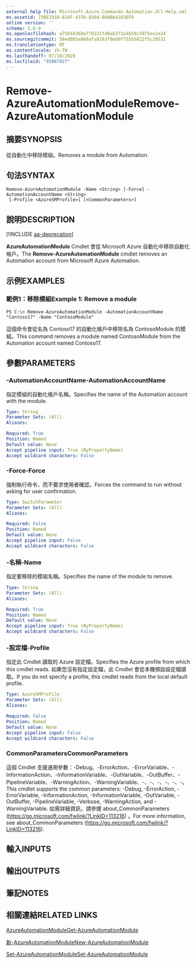 ```yaml
---
external help file: Microsoft.Azure.Commands.Automation.dll-Help.xml
ms.assetid: 73BE191D-816F-4376-8304-B0ABA4163EF6
online version: ''
schema: 2.0.0
ms.openlocfilehash: a75016368a770221fd0ab373a4b59c5975ee2a24
ms.sourcegitcommit: 56ed085a868afa8263f8eb0f755b5822f5c29532
ms.translationtype: MT
ms.contentlocale: zh-TW
ms.lasthandoff: 07/18/2020
ms.locfileid: "93967927"
---
```

# <span data-ttu-id="836b8-101">Remove-AzureAutomationModule</span><span class="sxs-lookup"><span data-stu-id="836b8-101">Remove-AzureAutomationModule</span></span>

## <span data-ttu-id="836b8-102">摘要</span><span class="sxs-lookup"><span data-stu-id="836b8-102">SYNOPSIS</span></span>

<span data-ttu-id="836b8-103">從自動化中移除模組。</span><span class="sxs-lookup"><span data-stu-id="836b8-103">Removes a module from Automation.</span></span>

## <span data-ttu-id="836b8-104">句法</span><span class="sxs-lookup"><span data-stu-id="836b8-104">SYNTAX</span></span>

```
Remove-AzureAutomationModule -Name <String> [-Force] -AutomationAccountName <String>
 [-Profile <AzureSMProfile>] [<CommonParameters>]
```

## <span data-ttu-id="836b8-105">說明</span><span class="sxs-lookup"><span data-stu-id="836b8-105">DESCRIPTION</span></span>

[!INCLUDE [aa-deprecation](../include/aa-deprecation.md)]

<span data-ttu-id="836b8-106">**AzureAutomationModule** Cmdlet 會從 Microsoft Azure 自動化中移除自動化帳戶。</span><span class="sxs-lookup"><span data-stu-id="836b8-106">The **Remove-AzureAutomationModule** cmdlet removes an Automation account from Microsoft Azure Automation.</span></span>

## <span data-ttu-id="836b8-107">示例</span><span class="sxs-lookup"><span data-stu-id="836b8-107">EXAMPLES</span></span>

### <span data-ttu-id="836b8-108">範例1：移除模組</span><span class="sxs-lookup"><span data-stu-id="836b8-108">Example 1: Remove a module</span></span>
```
PS C:\> Remove-AzureAutomationModule -AutomationAccountName "Contoso17" -Name "ContosoModule"
```

<span data-ttu-id="836b8-109">這個命令會從名為 Contoso17 的自動化帳戶中移除名為 ContosoModule 的模組。</span><span class="sxs-lookup"><span data-stu-id="836b8-109">This command removes a module named ContosoModule from the Automation account named Contoso17.</span></span>

## <span data-ttu-id="836b8-110">參數</span><span class="sxs-lookup"><span data-stu-id="836b8-110">PARAMETERS</span></span>

### <span data-ttu-id="836b8-111">-AutomationAccountName</span><span class="sxs-lookup"><span data-stu-id="836b8-111">-AutomationAccountName</span></span>
<span data-ttu-id="836b8-112">指定模組的自動化帳戶名稱。</span><span class="sxs-lookup"><span data-stu-id="836b8-112">Specifies the name of the Automation account with the module.</span></span>

```yaml
Type: String
Parameter Sets: (All)
Aliases: 

Required: True
Position: Named
Default value: None
Accept pipeline input: True (ByPropertyName)
Accept wildcard characters: False
```

### <span data-ttu-id="836b8-113">-Force</span><span class="sxs-lookup"><span data-stu-id="836b8-113">-Force</span></span>
<span data-ttu-id="836b8-114">強制執行命令，而不要求使用者確認。</span><span class="sxs-lookup"><span data-stu-id="836b8-114">Forces the command to run without asking for user confirmation.</span></span>

```yaml
Type: SwitchParameter
Parameter Sets: (All)
Aliases: 

Required: False
Position: Named
Default value: None
Accept pipeline input: False
Accept wildcard characters: False
```

### <span data-ttu-id="836b8-115">-名稱</span><span class="sxs-lookup"><span data-stu-id="836b8-115">-Name</span></span>
<span data-ttu-id="836b8-116">指定要移除的模組名稱。</span><span class="sxs-lookup"><span data-stu-id="836b8-116">Specifies the name of the module to remove.</span></span>

```yaml
Type: String
Parameter Sets: (All)
Aliases: 

Required: True
Position: Named
Default value: None
Accept pipeline input: True (ByPropertyName)
Accept wildcard characters: False
```

### <span data-ttu-id="836b8-117">-設定檔</span><span class="sxs-lookup"><span data-stu-id="836b8-117">-Profile</span></span>
<span data-ttu-id="836b8-118">指定此 Cmdlet 讀取的 Azure 設定檔。</span><span class="sxs-lookup"><span data-stu-id="836b8-118">Specifies the Azure profile from which this cmdlet reads.</span></span>
<span data-ttu-id="836b8-119">如果您沒有指定設定檔，此 Cmdlet 會從本機預設設定檔讀取。</span><span class="sxs-lookup"><span data-stu-id="836b8-119">If you do not specify a profile, this cmdlet reads from the local default profile.</span></span>

```yaml
Type: AzureSMProfile
Parameter Sets: (All)
Aliases: 

Required: False
Position: Named
Default value: None
Accept pipeline input: False
Accept wildcard characters: False
```

### <span data-ttu-id="836b8-120">CommonParameters</span><span class="sxs-lookup"><span data-stu-id="836b8-120">CommonParameters</span></span>
<span data-ttu-id="836b8-121">這個 Cmdlet 支援通用參數：-Debug、-ErrorAction、-ErrorVariable、-InformationAction、-InformationVariable、-OutVariable、-OutBuffer、-PipelineVariable、-WarningAction、-WarningVariable、-、-、-、-、-、-。</span><span class="sxs-lookup"><span data-stu-id="836b8-121">This cmdlet supports the common parameters: -Debug, -ErrorAction, -ErrorVariable, -InformationAction, -InformationVariable, -OutVariable, -OutBuffer, -PipelineVariable, -Verbose, -WarningAction, and -WarningVariable.</span></span> <span data-ttu-id="836b8-122">如需詳細資訊，請參閱 about_CommonParameters (https://go.microsoft.com/fwlink/?LinkID=113216) 。</span><span class="sxs-lookup"><span data-stu-id="836b8-122">For more information, see about_CommonParameters (https://go.microsoft.com/fwlink/?LinkID=113216).</span></span>

## <span data-ttu-id="836b8-123">輸入</span><span class="sxs-lookup"><span data-stu-id="836b8-123">INPUTS</span></span>

## <span data-ttu-id="836b8-124">輸出</span><span class="sxs-lookup"><span data-stu-id="836b8-124">OUTPUTS</span></span>

## <span data-ttu-id="836b8-125">筆記</span><span class="sxs-lookup"><span data-stu-id="836b8-125">NOTES</span></span>

## <span data-ttu-id="836b8-126">相關連結</span><span class="sxs-lookup"><span data-stu-id="836b8-126">RELATED LINKS</span></span>

[<span data-ttu-id="836b8-127">AzureAutomationModule</span><span class="sxs-lookup"><span data-stu-id="836b8-127">Get-AzureAutomationModule</span></span>](./Get-AzureAutomationModule.md)

[<span data-ttu-id="836b8-128">新-AzureAutomationModule</span><span class="sxs-lookup"><span data-stu-id="836b8-128">New-AzureAutomationModule</span></span>](./New-AzureAutomationModule.md)

[<span data-ttu-id="836b8-129">Set-AzureAutomationModule</span><span class="sxs-lookup"><span data-stu-id="836b8-129">Set-AzureAutomationModule</span></span>](./Set-AzureAutomationModule.md)


